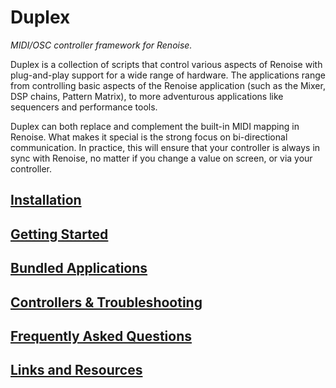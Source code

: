 # Duplex

*MIDI/OSC controller framework for Renoise.*

Duplex is a collection of scripts that control various aspects of Renoise with plug-and-play support for a wide range of hardware. The applications range from controlling basic aspects of the Renoise application (such as the Mixer, DSP chains, Pattern Matrix), to more adventurous applications like sequencers and performance tools. 

Duplex can both replace and complement the built-in MIDI mapping in Renoise. What makes it special is the strong focus on bi-directional communication. In practice, this will ensure that your controller is always in sync with Renoise, no matter if you change a value on screen, or via your controller. 

## [Installation](Docs/Installation.md)

## [Getting Started](Docs/GettingStarted.md)

## [Bundled Applications](Docs/Applications.md)

## [Controllers & Troubleshooting](Docs/Controllers.md)

## [Frequently Asked Questions](Docs/FAQ.md)

## [Links and Resources](Docs/Resources.md)

